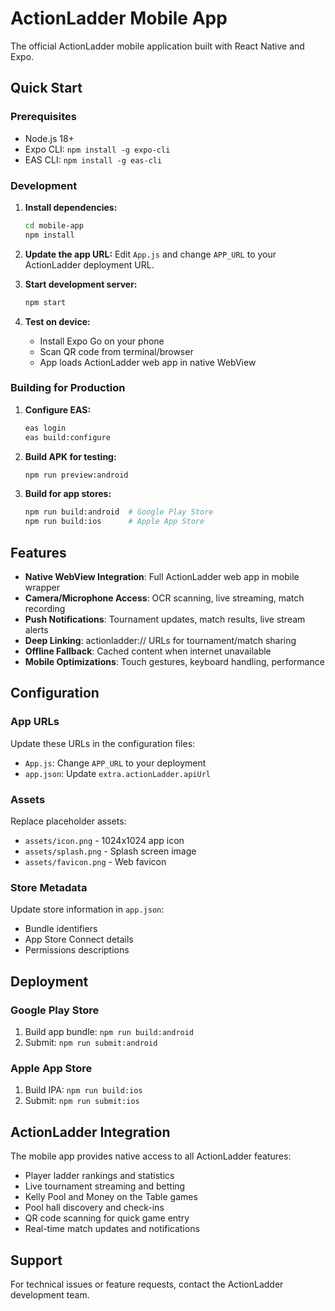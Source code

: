 # ActionLadder Mobile App

The official ActionLadder mobile application built with React Native and Expo.

## Quick Start

### Prerequisites
- Node.js 18+
- Expo CLI: `npm install -g expo-cli`
- EAS CLI: `npm install -g eas-cli`

### Development

1. **Install dependencies:**
   ```bash
   cd mobile-app
   npm install
   ```

2. **Update the app URL:**
   Edit `App.js` and change `APP_URL` to your ActionLadder deployment URL.

3. **Start development server:**
   ```bash
   npm start
   ```

4. **Test on device:**
   - Install Expo Go on your phone
   - Scan QR code from terminal/browser
   - App loads ActionLadder web app in native WebView

### Building for Production

1. **Configure EAS:**
   ```bash
   eas login
   eas build:configure
   ```

2. **Build APK for testing:**
   ```bash
   npm run preview:android
   ```

3. **Build for app stores:**
   ```bash
   npm run build:android  # Google Play Store
   npm run build:ios      # Apple App Store
   ```

## Features

- **Native WebView Integration**: Full ActionLadder web app in mobile wrapper
- **Camera/Microphone Access**: OCR scanning, live streaming, match recording
- **Push Notifications**: Tournament updates, match results, live stream alerts
- **Deep Linking**: actionladder:// URLs for tournament/match sharing
- **Offline Fallback**: Cached content when internet unavailable
- **Mobile Optimizations**: Touch gestures, keyboard handling, performance

## Configuration

### App URLs
Update these URLs in the configuration files:
- `App.js`: Change `APP_URL` to your deployment
- `app.json`: Update `extra.actionLadder.apiUrl`

### Assets
Replace placeholder assets:
- `assets/icon.png` - 1024x1024 app icon
- `assets/splash.png` - Splash screen image
- `assets/favicon.png` - Web favicon

### Store Metadata
Update store information in `app.json`:
- Bundle identifiers
- App Store Connect details
- Permissions descriptions

## Deployment

### Google Play Store
1. Build app bundle: `npm run build:android`
2. Submit: `npm run submit:android`

### Apple App Store
1. Build IPA: `npm run build:ios`
2. Submit: `npm run submit:ios`

## ActionLadder Integration

The mobile app provides native access to all ActionLadder features:
- Player ladder rankings and statistics
- Live tournament streaming and betting
- Kelly Pool and Money on the Table games
- Pool hall discovery and check-ins
- QR code scanning for quick game entry
- Real-time match updates and notifications

## Support

For technical issues or feature requests, contact the ActionLadder development team.